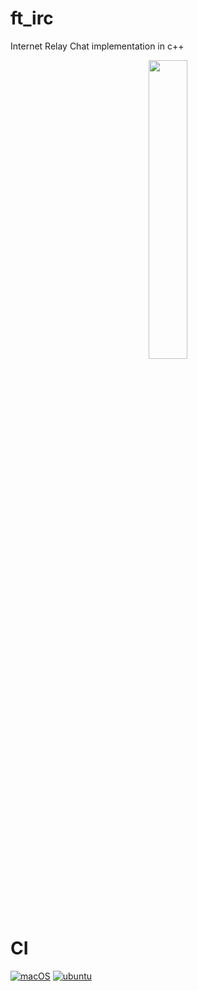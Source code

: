 # ft_irc

Internet Relay Chat implementation in c++
<p align="center">
<img src="https://www.marineterrein.nl/wp-content/uploads/2019/09/highres_482360765-830x466.jpeg"  width=35% height=35%>
</p>

# CI
[![macOS](https://github.com/harou24/ft_irc/actions/workflows/macos.yml/badge.svg)](https://github.com/harou24/ft_irc/actions/workflows/macos.yml)
[![ubuntu](https://github.com/harou24/ft_irc/actions/workflows/ubuntu.yml/badge.svg)](https://github.com/harou24/ft_irc/actions/workflows/ubuntu.yml)
